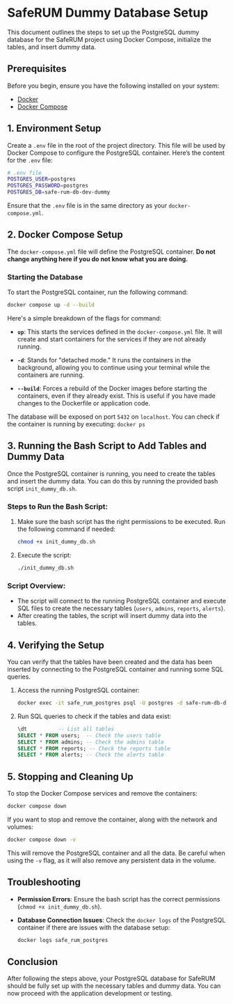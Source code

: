 # SafeRUM Dummy Database Setup

This document outlines the steps to set up the PostgreSQL dummy database for the SafeRUM project using Docker Compose, initialize the tables, and insert dummy data.

## Prerequisites

Before you begin, ensure you have the following installed on your system:

- [Docker](https://docs.docker.com/get-docker/)
- [Docker Compose](https://docs.docker.com/compose/install/)

## 1. Environment Setup

Create a `.env` file in the root of the project directory. This file will be used by Docker Compose to configure the PostgreSQL container. Here’s the content for the `.env` file:

```bash
# .env file
POSTGRES_USER=postgres
POSTGRES_PASSWORD=postgres
POSTGRES_DB=safe-rum-db-dev-dummy
```

Ensure that the `.env` file is in the same directory as your `docker-compose.yml`.

## 2. Docker Compose Setup

The `docker-compose.yml` file will define the PostgreSQL container. **Do not change anything here if you do not know what you are doing.**

### Starting the Database

To start the PostgreSQL container, run the following command:

```bash
docker compose up -d --build
```

Here's a simple breakdown of the flags for command:

- **`up`**: This starts the services defined in the `docker-compose.yml` file. It will create and start containers for the services if they are not already running.

- **`-d`**: Stands for "detached mode." It runs the containers in the background, allowing you to continue using your terminal while the containers are running.

- **`--build`**: Forces a rebuild of the Docker images before starting the containers, even if they already exist. This is useful if you have made changes to the Dockerfile or application code.


The database will be exposed on port `5432` on `localhost`. You can check if the container is running by executing: `docker ps`

## 3. Running the Bash Script to Add Tables and Dummy Data

Once the PostgreSQL container is running, you need to create the tables and insert the dummy data. You can do this by running the provided bash script `init_dummy_db.sh`.

### Steps to Run the Bash Script:

1. Make sure the bash script has the right permissions to be executed. Run the following command if needed:

    ```bash
    chmod +x init_dummy_db.sh
    ```

2. Execute the script:

    ```bash
    ./init_dummy_db.sh
    ```

### Script Overview:

- The script will connect to the running PostgreSQL container and execute SQL files to create the necessary tables (`users`, `admins`, `reports`, `alerts`).
- After creating the tables, the script will insert dummy data into the tables.

## 4. Verifying the Setup

You can verify that the tables have been created and the data has been inserted by connecting to the PostgreSQL container and running some SQL queries.

1. Access the running PostgreSQL container:

    ```bash
    docker exec -it safe_rum_postgres psql -U postgres -d safe-rum-db-dev-dummy
    ```

2. Run SQL queries to check if the tables and data exist:

    ```sql
    \dt          -- List all tables
    SELECT * FROM users;  -- Check the users table
    SELECT * FROM admins; -- Check the admins table
    SELECT * FROM reports; -- Check the reports table
    SELECT * FROM alerts; -- Check the alerts table
    ```

## 5. Stopping and Cleaning Up

To stop the Docker Compose services and remove the containers:

```bash
docker compose down
```

If you want to stop and remove the container, along with the network and volumes:

```bash
docker compose down -v
```

This will remove the PostgreSQL container and all the data. Be careful when using the `-v` flag, as it will also remove any persistent data in the volume.

## Troubleshooting

- **Permission Errors**: Ensure the bash script has the correct permissions (`chmod +x init_dummy_db.sh`).
- **Database Connection Issues**: Check the `docker logs` of the PostgreSQL container if there are issues with the database setup:

    ```bash
    docker logs safe_rum_postgres
    ```

## Conclusion

After following the steps above, your PostgreSQL database for SafeRUM should be fully set up with the necessary tables and dummy data. You can now proceed with the application development or testing.